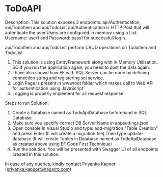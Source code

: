 # ToDoAPI
Description:
This solution exposes 3 endpoints: api/Authentication, api/TodoItem and api/TodoList
api/Authentication is HTTP Post that will autenticate the user.Users are configured in memory using a List.
Username: user1 and Password: pass1 for successfull login.

api/TodoItem and api/TodoList perform CRUD operations on TodoItem and TodoList

1. This solution is using EntityFramework along with In Memory Utilisation. SO if you run the application again, you need
to post the data again.
2. I have also shown how EF with SQL Server can be done by defining connection string and registering sql service.
3. Login Page is present in wwwroot folder which makes call to Web API for authentication using JavaScript
4. Logging is properly implement for all request response.

Steps to run Solution:
1. Create a Database named as TodoApiDatabase beforehand in SQL Database
2. Make sure you specify correct DB Server Name in appsettings.json
3. Open console in Visual Studio and type:
add-migration "Table Creation" and press Enter (It will create a migration file)
Then type
update-database (It will create Tables in Database named as TodoApiDatabase as created above using EF Code First Technique)
4. Run the solution. You will be presented with Swagger UI of all endpoints created in this solution.


In case of any queries, kindly contact Priyanka Kapoor (priyanka.kapoor@nagarro.com)